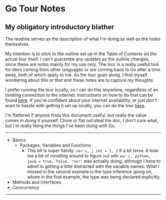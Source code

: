 # Go Tour Notes
## My obligatory introductory blather
The readme serves as the description of what I'm doing as well as the notes themselves.

My intention is to stick to the outline set up in the Table of Contents on the actual
tour itself. I can't guarantee any updates as the outline changes, since these are notes
mainly for my use only. The tour is a really useful tool for devs coming from other
languages or are coming back to Go after a time away, both of which apply to me. As the
tour goes along, I find myself wondering about this or that and these notes are to
capture my thoughts.

I prefer running the tour locally, so I can do this anywhere, regardless of an existing
connection to the internet. Instructions on how to do that can be found [here][1]. If
you're confident about your internet availability, or just don't want to hassle with
getting it set up locally, you can do the tour [here][2]. 

I'm flattered if anyone finds this document useful, but really the value comes in doing
it yourself. Clone or flat out steal the doc, I don't care what, but I'm really liking
the things I've been doing with Go.

---------

- Basics
  - Packages, Variables and Functions
    - This bit is super handy: `var i, j int = 1, 2` if a bit terse. It took me a bit
    of noodling around to figure out wth  `var c, python, java = true, false, "no!"`
    was actually doing, although I have to admit to getting a little distracted with
    the variable names. What I missed in the second example is the type inference 
    going on, where in the first example, the type was being declared explicitly.
- Methods and Interfaces
- Concurrency


---------

[1]: https://github.com/golang/tour
[2]: https://tour.golang.org/
